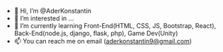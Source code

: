 - 👋 Hi, I’m @AderKonstantin
- 👀 I’m interested in ...
- 🌱 I’m currently learning Front-End(HTML, CSS, JS, Bootstrap, React), Back-End(node.js, django, flask, php), Game Dev(Unity)
- 📫 You can reach me on email (aderkonstantin9@gmail.com)

<!---
AderKonstantin/AderKonstantin is a ✨ special ✨ repository because its `README.md` (this file) appears on your GitHub profile.
You can click the Preview link to take a look at your changes.
--->
